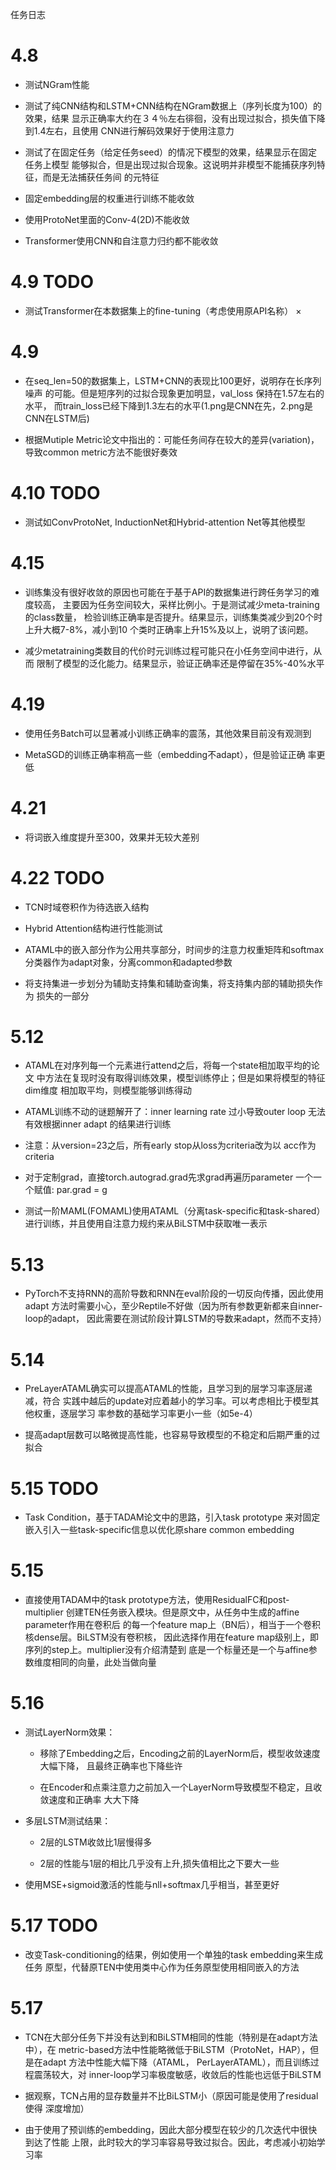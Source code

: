任务日志

# 4.8
- 测试NGram性能

- 测试了纯CNN结构和LSTM+CNN结构在NGram数据上（序列长度为100）的效果，结果
显示正确率大约在３４％左右徘徊，没有出现过拟合，损失值下降到1.4左右，且使用
CNN进行解码效果好于使用注意力

- 测试了在固定任务（给定任务seed）的情况下模型的效果，结果显示在固定任务上模型
能够拟合，但是出现过拟合现象。这说明并非模型不能捕获序列特征，而是无法捕获任务间
的元特征

- 固定embedding层的权重进行训练不能收敛

- 使用ProtoNet里面的Conv-4(2D)不能收敛

- Transformer使用CNN和自注意力归约都不能收敛

# 4.9 TODO

- 测试Transformer在本数据集上的fine-tuning（考虑使用原API名称） ×

# 4.9

- 在seq_len=50的数据集上，LSTM+CNN的表现比100更好，说明存在长序列噪声
的可能。但是短序列的过拟合现象更加明显，val_loss 保持在1.57左右的水平，
而train_loss已经下降到1.3左右的水平(1.png是CNN在先，2.png是CNN在LSTM后)

- 根据Mutiple Metric论文中指出的：可能任务间存在较大的差异(variation)，
导致common metric方法不能很好奏效

# 4.10 TODO

- 测试如ConvProtoNet, InductionNet和Hybrid-attention Net等其他模型


# 4.15

- 训练集没有很好收敛的原因也可能在于基于API的数据集进行跨任务学习的难度较高，
主要因为任务空间较大，采样比例小。于是测试减少meta-training的class数量，
检验训练正确率是否提升。结果显示，训练集类减少到20个时上升大概7-8%，减小到10
个类时正确率上升15%及以上，说明了该问题。

- 减少metatraining类数目的代价时元训练过程可能只在小任务空间中进行，从而
限制了模型的泛化能力。结果显示，验证正确率还是停留在35%-40%水平

# 4.19

- 使用任务Batch可以显著减小训练正确率的震荡，其他效果目前没有观测到

- MetaSGD的训练正确率稍高一些（embedding不adapt），但是验证正确
率更低

# 4.21 

- 将词嵌入维度提升至300，效果并无较大差别

# 4.22 TODO

- TCN时域卷积作为待选嵌入结构

- Hybrid Attention结构进行性能测试

- ATAML中的嵌入部分作为公用共享部分，时间步的注意力权重矩阵和softmax
分类器作为adapt对象，分离common和adapted参数

- 将支持集进一步划分为辅助支持集和辅助查询集，将支持集内部的辅助损失作为
损失的一部分

# 5.12

- ATAML在对序列每一个元素进行attend之后，将每一个state相加取平均的论文
中方法在复现时没有取得训练效果，模型训练停止；但是如果将模型的特征dim维度
相加取平均，则模型能够训练得动

- ATAML训练不动的谜题解开了：inner learning rate 过小导致outer loop
无法有效根据inner adapt 的结果进行训练

- 注意：从version=23之后，所有early stop从loss为criteria改为以
acc作为criteria

- 对于定制grad，直接torch.autograd.grad先求grad再遍历parameter
一个一个赋值: par.grad = g

- 测试一阶MAML(FOMAML)使用ATAML（分离task-specific和task-shared）
进行训练，并且使用自注意力规约来从BiLSTM中获取唯一表示

# 5.13

- PyTorch不支持RNN的高阶导数和RNN在eval阶段的一切反向传播，因此使用adapt
  方法时需要小心，至少Reptile不好做（因为所有参数更新都来自inner-loop的adapt，
  因此需要在测试阶段计算LSTM的导数来adapt，然而不支持）
  

# 5.14
- PreLayerATAML确实可以提高ATAML的性能，且学习到的层学习率逐层递减，符合
  实践中越后的update对应着越小的学习率。可以考虑相比于模型其他权重，逐层学习
  率参数的基础学习率更小一些（如5e-4）
  
- 提高adapt层数可以略微提高性能，也容易导致模型的不稳定和后期严重的过拟合


# 5.15 TODO

- Task Condition，基于TADAM论文中的思路，引入task prototype 来对固定
  嵌入引入一些task-specific信息以优化原share common embedding
  
  
# 5.15

- 直接使用TADAM中的task prototype方法，使用ResidualFC和post-multiplier
  创建TEN任务嵌入模块。但是原文中，从任务中生成的affine parameter作用在卷积后
  的每一个feature map上（BN后），相当于一个卷积核dense层。BiLSTM没有卷积核，
  因此选择作用在feature map级别上，即序列的step上。multiplier没有介绍清楚到
  底是一个标量还是一个与affine参数维度相同的向量，此处当做向量
  
  
# 5.16

- 测试LayerNorm效果：

    - 移除了Embedding之后，Encoding之前的LayerNorm后，模型收敛速度大幅下降，
      且最终正确率也下降些许
    
    - 在Encoder和点乘注意力之前加入一个LayerNorm导致模型不稳定，且收敛速度和正确率
    大大下降

- 多层LSTM测试结果：
    
    - 2层的LSTM收敛比1层慢得多
    
    - 2层的性能与1层的相比几乎没有上升,损失值相比之下要大一些

- 使用MSE+sigmoid激活的性能与nll+softmax几乎相当，甚至更好


# 5.17 TODO

- 改变Task-conditioning的结果，例如使用一个单独的task embedding来生成任务
  原型，代替原TEN中使用类中心作为任务原型使用相同嵌入的方法
  
  
# 5.17

- TCN在大部分任务下并没有达到和BiLSTM相同的性能（特别是在adapt方法中），在
  metric-based方法中性能略微低于BiLSTM（ProtoNet，HAP），但是在adapt
  方法中性能大幅下降（ATAML， PerLayerATAML），而且训练过程震荡较大，对
  inner-loop学习率极度敏感，收敛后的性能也远低于BiLSTM

- 据观察，TCN占用的显存数量并不比BiLSTM小（原因可能是使用了residual使得
  深度增加）
  
- 由于使用了预训练的embedding，因此大部分模型在较少的几次迭代中很快到达了性能
  上限，此时较大的学习率容易导致过拟合。因此，考虑减小初始学习率
  
  